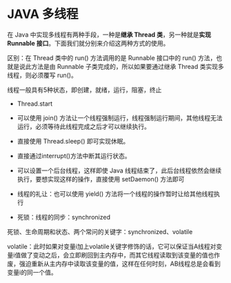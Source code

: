  # JAVA 多线程
在 Java 中实现多线程有两种手段，一种是**继承 Thread 类**，另一种就是**实现 Runnable 接口**。下面我们就分别来介绍这两种方式的使用。

区别：在 Thread 类中的 run() 方法调用的是 Runnable 接口中的 run() 方法，也就是说此方法是由 Runnable 子类完成的，所以如果要通过继承 Thread 类实现多线程，则必须覆写 run()。

线程一般具有5种状态，即创建，就绪，运行，阻塞，终止


- Thread.start

- 可以使用 join() 方法让一个线程强制运行，线程强制运行期间，其他线程无法运行，必须等待此线程完成之后才可以继续执行。

- 直接使用 Thread.sleep() 即可实现休眠。

- 直接通过interrupt()方法中断其运行状态。

- 可以设置一个后台线程，这样即使 Java 线程结束了，此后台线程依然会继续执行，要想实现这样的操作，直接使用 setDaemon() 方法即可

- 线程的礼让：也可以使用 yield() 方法将一个线程的操作暂时让给其他线程执行

- 死锁：线程的同步：synchronized

死锁、生命周期和状态、两个常问的关键字：synchronized、volatile

volatile：此时如果对变量i加上volatile关键字修饰的话，它可以保证当A线程对变量i值做了变动之后，会立即刷回到主内存中，而其它线程读取到该变量的值也作废，强迫重新从主内存中读取该变量的值，这样在任何时刻，AB线程总是会看到变量i的同一个值。

